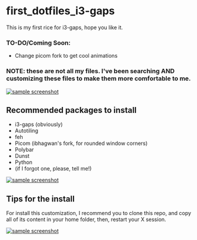 # first_dotfiles_i3-gaps
This is my first rice for i3-gaps, hope you like it.

### TO-DO/Coming Soon:
- Change picom fork to get cool animations

### NOTE: these are not all my files. I've been searching AND customizing these files to make them more comfortable to me.

[![sample screenshot](https://i.imgur.com/QwOaceF.png)](https://i.imgur.com/QwOaceF.png)

## Recommended packages to install 
- i3-gaps (obviously)
- Autotiling
- feh
- Picom (ibhagwan's fork, for rounded window corners)
- Polybar
- Dunst
- Python
- (if I forgot one, please, tell me!)

[![sample screenshot](https://i.imgur.com/XrpJygE.png)](https://i.imgur.com/XrpJygE.png)

## Tips for the install
For install this customization, I recommend you to clone this repo, and copy all of its content in your home folder, then, restart your X session.

[![sample screenshot](https://i.imgur.com/u4t7YNp.png)](https://i.imgur.com/u4t7YNp.png)
